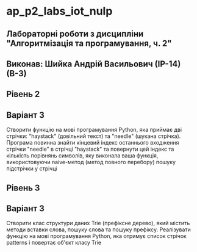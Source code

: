 # ap_p2_labs_iot_nulp

## Лабораторні роботи з дисципліни "Алгоритмізація та програмування, ч. 2"

## Виконав: Шийка Андрій Васильович (ІР-14) (В-3)

## Рівень 2
## Варіант 3

Створити функцію на мові програмування Python, яка приймає дві стрічки: "haystack" (довільний текст) та "needle" (шукана стрічка). Програма повинна знайти кінцевий індекс останнього входження стрічки "needle" в стрічці "haystack" та повернути цей індекс та кількість порівнянь символів, яку виконала ваша функція, використовуючи  naive-метод (метод повного перебору) пошуку підстрічки у стрічці

## Рівень 3
## Варіант 3

Створити клас структури даних Trie (префіксне дерево), який містить методи вставки слова, пошуку слова та пошуку префіксу. Реалізувати функцію на мові програмування Python, яка отримує список стрічок patterns і повертає об'єкт класу Trie
